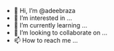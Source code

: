 - 👋 Hi, I’m @adeebraza
- 👀 I’m interested in ...
- 🌱 I’m currently learning ...
- 💞️ I’m looking to collaborate on ...
- 📫 How to reach me ...

<!---
adeebraza/adeebraza is a ✨ special ✨ repository because its `README.md` (this file) appears on your GitHub profile.
You can click the Preview link to take a look at your changes.
--->
